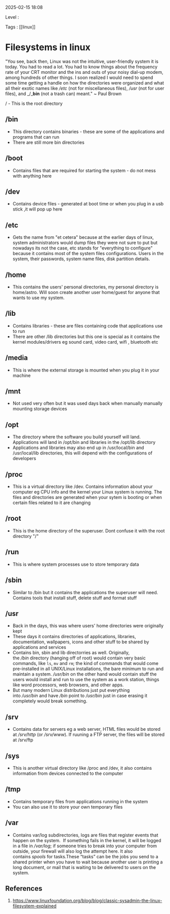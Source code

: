 
2025-02-15 18:08

Level : 

Tags : [[linux]]

# Filesystems in linux

"You see, back then, Linux was not the intuitive, user-friendly system it is today. You had to read a lot. You had to know things about the frequency rate of your CRT monitor and the ins and outs of your noisy dial-up modem, among hundreds of other things. I soon realized I would need to spend some time getting a handle on how the directories were organized and what all their exotic names like _/etc_ (not for miscellaneous files), _/usr_ (not for user files), and _/___bin__ (not a trash can) meant." ~ Paul Brown

/ - This is the root directory

## /bin
- This directory contains binaries - these are some of the applications and programs that can run
- There are still more bin directories
## /boot
- Contains files that are required for starting the system - do not mess with anything here
## /dev
- Contains device files - generated at boot time or when you plug in a usb stick ,it will pop up here
## /etc
- Gets the name from "et cetera" because at the earlier days of linux, system administrators would dump files they were not sure to put but nowadays its not the case, etc stands for "everything to configure" because it contains most of the system files configurations. Users in the system, their passwords, system name files, disk partition details.
## /home
- This contains the users' personal directories, my personal directory is home/astro. Will soon create another user home/guest for anyone that wants to use my system.
## /lib
- Contains libraries - these are files containing code that applications use to run
- There are other /lib directories but this one is special as it contains the kernel modules/drivers eg sound card, video card, wifi , bluetooth etc
## /media
- This is where the external storage is mounted when you plug it in your machine
## /mnt
- Not used very often but it was used days back when manually manually mounting storage devices
## /opt
- The directory where the software you build yourself will land. Applications will land in /opt/bin and libraries in the /opt/lib directory
- Applications and libraries may also end up in /usr/local/bin and /usr/local/lib directories, this will depend with the configurations of developers
## /proc
- This is a virtual directory like /dev. Contains information about your computer eg CPU info and the kernel your Linux system is running. The files and directories are generated when your sytem is booting or when certain files related to it are changing
## /root
- This is the home directory of the superuser. Dont confuse it with the root directory "/"
## /run
- This is where system processes use to store temporary data
## /sbin
- Similar to /bin but it contains the applications the superuser will need. Contains tools that install stuff, delete stuff and format stuff
## /usr
- Back in the days, this was where users' home directories were originally kept
- These days it contains directories of applications, libraries, documentation, wallpapers, icons and other stuff to be shared by applications and services
- Contains bin, sbin and lib directorries as well. Originally, the _/bin_ directory (hanging off of root) would contain very basic commands, like `ls`, `mv` and `rm`; the kind of commands that would come pre-installed in all UNIX/Linux installations, the bare minimum to run and maintain a system. _/usr/bin_ on the other hand would contain stuff the users would install and run to use the system as a work station, things like word processors, web browsers, and other apps.
- But many modern Linux distributions just put everything into _/usr/bin_ and have _/bin_ point to _/usr/bin_ just in case erasing it completely would break something.
## /srv
- Contains data for servers eg a web server, HTML files would be stored at _/srv/http_ (or _/srv/www_). If ruuning a FTP server, the files will be stored at /srv/ftp
## /sys
- This is another virtual directory like /proc and /dev, it also contains information from devices connected to the computer
## /tmp
- Contains temporary files from applications running in the system
- You can also use it to store your own temporary files 
## /var
- Contains var/log subdirectories, logs are files that register events that happen on the system.  If something fails in the kernel, it will be logged in a file in _/var/log_; if someone tries to break into your computer from outside, your firewall will also log the attempt here. It also contains _spools_ for tasks.These “tasks” can be the jobs you send to a shared printer when you have to wait because another user is printing a long document, or mail that is waiting to be delivered to users on the system.


## References

1. https://www.linuxfoundation.org/blog/blog/classic-sysadmin-the-linux-filesystem-explained